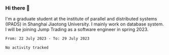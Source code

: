 ### Hi there 👋

I'm a graduate student at the institute of parallel and distributed systems (IPADS) in Shanghai Jiaotong University. I mainly work on database system. I will be joining Jump Trading as a software engineer in spring 2023.

<!--START_SECTION:waka-->

```txt
From: 22 July 2023 - To: 29 July 2023

No activity tracked
```

<!--END_SECTION:waka-->

<!--
**yqmmm/yqmmm** is a ✨ _special_ ✨ repository because its `README.md` (this file) appears on your GitHub profile.

Here are some ideas to get you started:

- 🔭 I’m currently working on ...
- 🌱 I’m currently learning ...
- 👯 I’m looking to collaborate on ...
- 🤔 I’m looking for help with ...
- 💬 Ask me about ...
- 📫 How to reach me: ...
- 😄 Pronouns: ...
- ⚡ Fun fact: ...
-->
